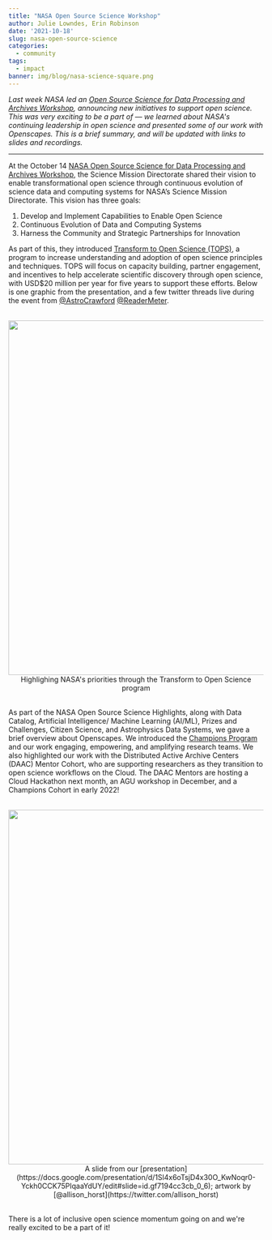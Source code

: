 ```yaml
---
title: "NASA Open Source Science Workshop"
author: Julie Lowndes, Erin Robinson
date: '2021-10-18'
slug: nasa-open-source-science
categories:
  - community
tags:
  - impact
banner: img/blog/nasa-science-square.png
---
```


*Last week NASA led an [Open Source Science for Data Processing and Archives Workshop](https://science.nasa.gov/researchers/science-data/open-source-science-workshop), announcing new initiatives to support open science. This was very exciting to be a part of — we learned about NASA's continuing leadership in open science and presented some of our work with Openscapes. This is a brief summary, and will be updated with links to slides and recordings.*

---

At the October 14 [NASA Open Source Science for Data Processing and Archives Workshop](https://science.nasa.gov/researchers/science-data/open-source-science-workshop), the Science Mission Directorate shared their vision to enable transformational open science through continuous evolution of science data and computing systems for NASA’s Science Mission Directorate. This vision has three goals: 

1. Develop and Implement Capabilities to Enable Open Science
2. Continuous Evolution of Data and Computing Systems
3. Harness the Community and Strategic Partnerships for Innovation

As part of this, they introduced [Transform to Open Science (TOPS)](https://science.nasa.gov/open-science/transform-to-open-science), a program to increase understanding and adoption of open science principles and techniques. TOPS will focus on capacity building, partner engagement, and incentives to help accelerate scientific discovery through open science, with USD$20 million per year for five years to support these efforts. Below is one graphic from the presentation, and a few twitter threads live during the event from [@AstroCrawford](https://twitter.com/astrocrawford/status/1448712473113153542) [@ReaderMeter](https://twitter.com/ReaderMeter/status/1448688384096890892).


<br>
<center>
  <a> <img src="/img/blog/NASA-TOPS-priorities.png" width="700px"></a>
  <figcaption>Highlighing NASA's priorities through the Transform to Open Science program</figcaption>
</center>
<br>

As part of the NASA Open Source Science Highlights, along with Data Catalog, Artificial Intelligence/ Machine Learning (AI/ML), Prizes and Challenges, Citizen Science, and Astrophysics Data Systems, we gave a brief overview about Openscapes. We introduced the [Champions Program](/champions) and our work engaging, empowering, and amplifying research teams. We also highlighted our work with the Distributed Active Archive Centers (DAAC) Mentor Cohort, who are supporting researchers as they transition to open science workflows on the Cloud. The DAAC Mentors are hosting a Cloud Hackathon next month, an AGU workshop in December, and a Champions Cohort in early 2022! 

<br>
<center>
  <a> <img src="/img/blog/approach-slide-nasa-ossi.png" width="700px"></a>
  <figcaption>A slide from our [presentation](https://docs.google.com/presentation/d/1Sl4x6oTsjD4x30O_KwNoqr0-Yckh0CCK75PIqaaYdUY/edit#slide=id.gf7194cc3cb_0_6); artwork by [@allison_horst](https://twitter.com/allison_horst)</figcaption>
</center>
<br>

There is a lot of inclusive open science momentum going on and we're really excited to be a part of it! 

<br>
